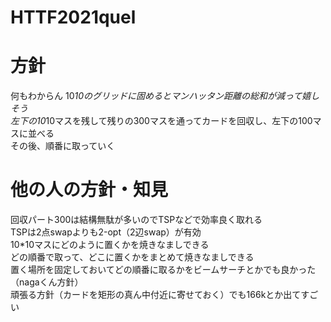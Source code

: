 # HTTF2021quel

# 方針  
何もわからん
10*10のグリッドに固めるとマンハッタン距離の総和が減って嬉しそう  
左下の10*10マスを残して残りの300マスを通ってカードを回収し、左下の100マスに並べる  
その後、順番に取っていく  

# 他の人の方針・知見
回収パート300は結構無駄が多いのでTSPなどで効率良く取れる  
TSPは2点swapよりも2-opt（2辺swap）が有効  
10*10マスにどのように置くかを焼きなましできる  
どの順番で取って、どこに置くかをまとめて焼きなましできる  
置く場所を固定しておいてどの順番に取るかをビームサーチとかでも良かった（nagaくん方針）  
頑張る方針（カードを矩形の真ん中付近に寄せておく）でも166kとか出てすごい  
